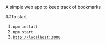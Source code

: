 A simple web app to keep track of bookmarks

##To start
1. ```npm install```
2. ```npm start```
3. [```http://localhost:3000```](http://localhost:3000)